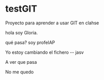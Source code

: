 # testGIT
Proyecto para aprender a usar GIT en clahse

hola soy Gloria.

qué pasa? soy profeIAP

Yo estoy cambiando el fichero -- jasv

A ver que pasa

No me quedo
